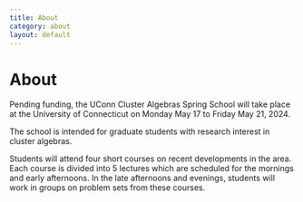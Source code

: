 ```yaml
---
title: About
category: about
layout: default
---
```


# About

Pending funding, the UConn Cluster Algebras Spring School will take place at the University of Connecticut on Monday May 17 to Friday May 21, 2024.

The school is intended for graduate students with research interest in cluster algebras.

Students will attend four short courses on recent developments in the area. Each course is divided into 5 lectures which are scheduled for the mornings and early afternoons. In the late afternoons and evenings, students will work in groups on problem sets from these courses.
